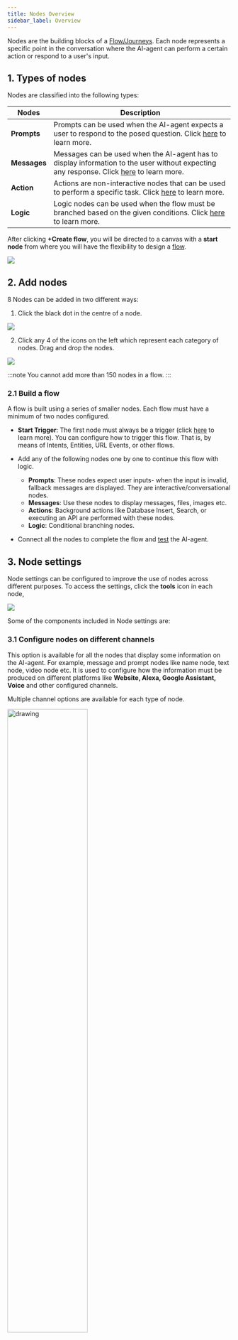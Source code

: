 ```yaml
---
title: Nodes Overview
sidebar_label: Overview
---
```


Nodes are the building blocks of a [Flow/Journeys](https://docs.yellow.ai/docs/platform_concepts/studio/build/Flows/journeys). Each node represents a specific point in the conversation where the AI-agent can perform a certain action or respond to a user's input.


## <a name="types"></a> 1. Types of nodes

Nodes are classified into the following types: 


| Nodes         | Description                                                                                                                                                                                                          |
| ------------ | -------------------------------------------------------------------------------------------------------------------------------------------------------------------------------------------------------------------- |
| **Prompts**  | Prompts can be used when the AI-agent expects a user to respond to the posed question. Click [here](https://docs.yellow.ai/docs/platform_concepts/studio/build/nodes/prompt-nodes) to learn more.                           |
| **Messages** | Messages can be used when the AI-agent has to display information to the user without expecting any response. Click [here](https://docs.yellow.ai/docs/platform_concepts/studio/build/nodes/message-nodes1/text-node) to learn more. |
| **Action**   | Actions are non-interactive nodes that can be used to perform a specific task. Click [here](https://docs.yellow.ai/docs/platform_concepts/studio/build/nodes/action-nodes-overview/action-nodes) to learn more.                            |
|    **Logic**   |  Logic nodes can be used when the flow must be branched based on the given conditions. Click [here](https://docs.yellow.ai/docs/platform_concepts/studio/build/nodes/logic-nodes) to learn more.  |


After clicking **+Create flow**, you will be directed to a canvas with a **start node** from where you will have the flexibility to design a [flow](https://docs.yellow.ai/docs/platform_concepts/studio/build/Flows/journeys).

![](https://i.imgur.com/RGxw20v.png)


## 2. Add nodes
ß
Nodes can be added in two different ways:

1. Click the black dot in the centre of a node.

![](https://i.imgur.com/Nn0SJLw.png)


2. Click any 4 of the icons on the left which represent each category of nodes. Drag and drop the nodes.

![](https://i.imgur.com/olgqi1w.png)

:::note
You cannot add more than 150 nodes in a flow.
:::


### 2.1 Build a flow 

A flow is built using a series of smaller nodes. Each flow must have a minimum of two nodes configured.

* **Start Trigger**: The first node must always be a trigger (click [here](https://docs.yellow.ai/docs/platform_concepts/studio/build/Flows/configureflow) to learn more). You can configure how to trigger this flow. That is, by means of Intents, Entities, URL Events, or other flows.
* Add any of the following nodes one by one to continue this flow with logic. 
    * **Prompts**: These nodes expect user inputs- when the input is invalid, fallback messages are displayed. They are interactive/conversational nodes.
    * **Messages**: Use these nodes to display messages, files, images etc. 
    * **Actions**: Background actions like Database Insert, Search, or executing an API are performed with these nodes.
    * **Logic**: Conditional branching nodes.

* Connect all the nodes to complete the flow and [test](https://docs.yellow.ai/docs/platform_concepts/studio/tools#21-test-your-bot) the AI-agent.

## <a name="config"></a> 3. Node settings

Node settings can be configured to improve the use of nodes across different purposes. To access the settings, click the **tools** icon in each node,

![](https://i.imgur.com/acjZ9RG.png)

Some of the components included in Node settings are:

### 3.1 Configure nodes on different channels

This option is available for all the nodes that display some information on the AI-agent. For example, message and prompt nodes like name node, text node, video node etc. It is used to configure how the information must be produced on different platforms like **Website, Alexa, Google Assistant, Voice** and other configured channels.

 Multiple channel options are available for each type of node. 

<img src="https://i.imgur.com/xT6Xjnv.png" alt="drawing" width="60%"/>


Each of these channels have multiple configurations. Take a look at them below.

### 3.1 Configure node for a website

<img src="https://i.imgur.com/7yev2mo.png" alt="drawing" width="60%"/>

* **Hide Input** - When enabled, user input won't be displayed on the AI-agent.
* **Hide Home Button** - When enabled and this node is executed in the flow, the user will not be able to click on the home button to restart the flow. 
* **Sensitive information** - Can be enabled to hide passwords and other personal information from being displayed. 
* **Enable feedback**- Enable this to receive feedback from your user.
* **Button Auto Width** - For Quick replies and multi select, buttons can be configured.
* **Enable Multiple Files** - This is used for file-related nodes, which gives the user permission to add more than one file at once.

Enable these options to improve the video viewing experience. (available in the [Video node](https://docs.yellow.ai/docs/platform_concepts/studio/build/nodes/message-nodes1/video-node) settings).

<img src="https://i.imgur.com/txLnGZL.png" alt="drawing" width="60%"/>

* **Thumbnail** - This is the image that will be displayed when the video is not being played. 
* **Autoplay** - Video will play automatically.
* **Show controls** - Controls such as Play/Pause, Forward etc will be displayed.
* **Downloadable** - Displayed video can be downloaded to the local system.
* **Muted** - Mute the audio until the user unmutes it. 
* **Loop** - To play the video again once it stops.

### 3.2 Configure node for a voice bot

Node-level voice options can be configured for each node specifically. The global voice options that are configured will be applicable for all the nodes and flows for the AI-agent. Whenever a global option and also node level option are defined, for that specific node, the node level option will be given more priority. For example,  

-   **Global level**: You can select an STT/TTS engine globally so that you don’t have to configure it for each node.
-   **Node level**: You can configure different “recording max duration” for different nodes i.e. 10 seconds for address and 5 seconds for name node.


Voice bot node options/settings are classified depending upon different uses as below:  

1.  **Telephony**: For settings related to telephony like call forwarding, calling line identity, etc.
2.  **Recording**: Recording options such as beep sound after a question is asked.
3.  **Speech to Text**: You can customize a speech recognition software that enables the recognition and translation of spoken language into text.
4. **Text-to-Speech**: You can customize the Text-to-Speech (TTS) capabilities to play back text in a spoken voice.
5. **DTMF**: Dual-tone multi-frequency (DTMF) is used for touch tones, it is the sound made when pressing a number key. For cases, where we expect background noise and difficulty in correctly identifying the user utterance for numeric inputs, we can use this feature to record user responses.
6.  **Conversation**: Yellow cloud provides additional conversational options to further customize and elevate the experience on the IVR channel.

![](https://i.imgur.com/CEPvxI9.png)

:::note
Most of these options can be configured globally from  [tools and settings](https://docs.yellow.ai/docs/platform_concepts/studio/tools#25-voice).
If they are configured at the node level, node level customization takes priority over the global level settings. 
:::



#### Telephony related options in nodes


| Fields                   | Description                                                                                                                                                                  |
| ------------------------ | ---------------------------------------------------------------------------------------------------------------------------------------------------------------------------- |
| **Disconnect**           | When this option is enabled, the call gets disconnected post execution of this node.                                                                                                 |
| **Call forward**         | When this is enabled you can enter a number to forward or the SIP. It is used to enable call forwarding to an agent in any specific step.  You can either forward the call to an agent's number or forward it to some SIP extension.                                          |
| **Number to forward**    | This textbox accepts the number fot the call to be forwarded to ex: Number (+919XXXXXXXXX).                                                                                   |
| **SIP extension**        | Extension to initiate SIP (Session Initiation Protocol) transfer.                                                                                                                            |
| **Caller line identity** | This field accepts **custom caller ID** which is sent while forwarding the call to an agent. Note, that this functionality is not supported by all the carriers.|
| **Custom SIP header**    | This can be used as an additional parameter that can be passed to an agent while transferring the call to an Agent to pass along AI-agent collected information. You can pass a key-value pair in JSON format which will get passed in the SIP header.  |

> An example of Custom SIP header:  


```[{“key”:“User-to-User”,  “value”:“name=david&product=heater&query=not turning off&priority=high&number=12345”}]```


#### Recording related options in nodes



| Fields                                     | Description                                                                                                                                                                       |
| ------------------------------------------ | --------------------------------------------------------------------------------------------------------------------------------------------------------------------------------- |
| **Enable recording beep**                  |  When this is enabled, a beep sound will be played after the AI-agent asks a question giving an auditory response to the end-user to respond.                                    |
| **Recording Action**                       | With the recording management options, you can select to pause/resume/stop recording depending upon different use-cases and conversations. By default, the recording is ON only. Also, in a call, once you STOP the recording (for recording sensitive dialogues), it can’t be resumed back. |







#### STT related options in nodes




| Fields                     | Description |
| -------------------------- | ----------- |
| **STT engine**             | Select an engine from the dropdown-  Google/Microsoft.        |
| **STT mode**               |  Select mode from the dropdown. Microsoft provides "Static", "Streaming" or "Streaming Advanced". Google provides "Static". |
| **STT language**           |  AI-agent language(ISO code) can be selected from the dropdown. Default- English. Click [Microsoft](https://learn.microsoft.com/en-us/azure/cognitive-services/speech-service/language-support?tabs=stt-tts) or [Google](https://cloud.google.com/speech-to-text/docs/languages) for more information on the languages)|
| **STT engine endpoint**    | Endpoint id of the engine selected            |
| **Recording max duration**     | This value is the Max duration for which the AI-agent will wait after asking a question (in any step) even while the user is speaking. For example, after asking “Which city are you from?” and the recording duration value is “5" - the AI-agent records only 5 seconds of user response. This option is necessary to avoid consuming unwanted information and to stay with the conversational flow. If the user mistakenly replies with long paragraphs when a question is asked or if the user's response is getting shadowed with constant background noises, the AI-agent must not process those long inputs. Hence, with this configuration, the AI-agent only takes the necessary response and can quickly process the user response.   |
| **Recording silence duration** |  This value is the Max duration for which the AI-agent will wait after asking a question (in any step) for the user to respond. For example, if recording silence duration is 5 seconds, AI-agent waits for 5 seconds for the response if the user is silent. If the user does not respond anything within 6 seconds, AI-agent Message will be played.             |
| **Initial silence duration**   |  To provide more customization on the silence duration parameter, “streaming” and “streaming-advanced” STT modes (of Microsoft STT engine) allow to specifically configure the maximum acceptable silence duration before the user starts speaking.  For example, the acceptable initial silence duration for the application number question could be higher (~3/4 seconds) but in the case of a quick conversational binary question, it could be configured to 1 second. |
| **Final silence duration**                           | Similar to the initial silence duration, the final silence duration is indicative of the maximum duration of pause that the AI-agent will wait for once the user has started speaking. For example, for binary/one-word questions like yes/no we could set the final silence duration to ~0.5/1.0 seconds and for address-like fields where taking a pause is intrinsic in conversation, we can set the final silence duration to ~1.5/2.5 seconds.              |






#### TTS related options in nodes 



| Fields       | Description |
| ------------ | ----------- |
| **TTS engine**   | Select the engines from the dropdown- Microsoft Azure, Google Wavenet, Amazon Polly.        |
| **Text type**    |    Select Text/SSML from the dropdown.         |
| **TTS language** |  AI-agent language(ISO code) can be selected from the dropdown.|
| **Pitch**        |  Pitch value can be any decimal value depending on the base of voice required, 0 is ideal.     You can add this for Microsoft if text_type = "text" and for Google for text_type = "text" and "SSML".      |
| **Voice ID**     |   Type the characters of voice ID. You can add this for Microsoft if text_type = "text" and for Google if text_type = "text" and "SSML". |
| **TTS Speed**             |  This value defines how fast the AI-agent must converse. This value can be 0.9 - 1.5 for the AI-agent to soundly humanly.   You can add this for Microsoft if text_type = "text" and for Google if text_type = "text" and "SSML".        |




#### DTMF related options in nodes 


| Fields                        | Description |
| ----------------------------- | ----------- |
| **Capture DTMF**                  | Enable this option if the DTMF is to be collected on the specific node.     |
| **Capture voice with DTMF input** |  With this enabled, the AI-agent will be able to capture both voice and DTMF for the same question. Example - What is your mobile number? Note - AI-agent will only capture the one which comes first from the user be it speech response or DTMF response.    |
| **DTMF digital length**           | Enter the length of characters to be captured. Ex: For an indian phone number, it is 10.          |
| **DTMF finish character**                              |  Character which defines when the AI-agent must stop capturing. Supported finish characters - "*" and "#" |

:::info

> Either DTMF digital length or DTMF finish character can be configured.
DTMF digit length, DTMF finish character and DTMF timeout are 3 ways in which the AI-agent understands when to stop capturing: <br/>
1. Digit Length is useful when you are capturing fixed-length data. Ex: Phone number. <br/>
2. Finish character is useful when you don't know the length and that could vary depending upon different states/products. Ex: Model ID, application number. A user can define either "*" or "#" to inform that all Digits are added. <br/>
3. DTMF timeout is a default inactivity timeout (not open for configuration) and it is set to 10 seconds by default (it overrides **digit length** and **finish character**).  For example, if the length is 11 and the user has only entered 6 characters, and there are 10 seconds of inactivity, only those will be captured. 

:::

#### Conversation related options in nodes 



| Fields                         | Description |
| ------------------------------ | ----------- |
| **Enable acknowledgement message** | When this is enabled, an acknowledgement kind message (“hmmm” OR “okay”) could be spoken in the conversation immediately. This is a small custom feature built to bring more human touch to the conversation.    |
| **Acknowledgement message**        | Enter a text/SSML message depending upon the configuration under the Text Type field. Note - Keep it short for a better user experience.  Ex: "Do you want to confirm?"          |
| **Boost phrases**                               |Some user responses can be confusing for the AI-agent to understand. Region specific words, new genz lingos, internet terminologies, trending phrases, abbreviations are trained specially so that the AI-agent understands the exact intention. For example, COVID is a new term that has been used frequently, the phrase COVID must be boosted, otherwise it gets translated to kovind/ go we/ co-wid etc.  Ex - you should add the phrases that you expect from the user response like, < I want to take covid vaccine >            |




> Click [here](https://docs.yellow.ai/docs/cookbooks/voice-as-channel/voiceoverview) for voice related user guides. 

--------



### 3.3 Configure node for Google assistant 

* **End Session** - AI-agent session on google assistant comes to an end when this node is reached.

<img src="https://i.imgur.com/FeCAyTA.png" alt="drawing" width="60%"/>


### 3.4 Configure node for Alexa 

* **End Session** - AI-agent session on Alexa comes to an end when this node is reached.

<img src="https://i.imgur.com/hE9OoiF.png" alt="drawing" width="60%"/>

:::note
The options will be displayed for each of the configured [channel](https://docs.yellow.ai/docs/platform_concepts/channelConfiguration/overview). Viber, Telegram, Whatsapp, Google assistant, Alexa, etc.
:::

-----

## <a name="dynamic"></a> 4. View dynamic data 

Instead of adding information to these nodes manually, you can add objects to the Dynamic data. This option is available on most of the Prompt and Message nodes. 
You can click on the `i` next to **Fetch from** and find the variable data. 

![](https://i.imgur.com/DonapjB.png)



---
**What Next?**

* Build a [flow](https://docs.yellow.ai/docs/platform_concepts/studio/build/Flows/journeys) and [test](https://docs.yellow.ai/docs/platform_concepts/studio/tools) it. 
* Explore more about the types of nodes in the further sections.
